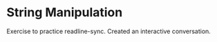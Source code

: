 String Manipulation 
====================

Exercise to practice readline-sync. Created an interactive conversation. 